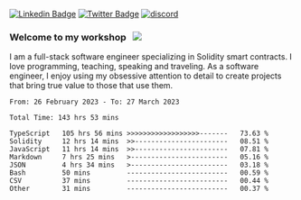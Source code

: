[![Linkedin Badge](https://img.shields.io/badge/-LinkedIn-0e76a8?style=flat-square&logo=Linkedin&logoColor=white)](https://www.linkedin.com/in/jason-schwarz-75b91482/)
[![Twitter Badge](https://img.shields.io/badge/-Twitter-00acee?style=flat-square&logo=Twitter&logoColor=white)](https://twitter.com/passandscore)
[![discord](https://img.shields.io/badge/Discord-blue?logo=discord&logoColor=white)](https://discordapp.com/users/#3518)

### Welcome to my workshop &nbsp; ![](https://visitor-badge.glitch.me/badge?page_id=passandscore.passandscore)

I am a full-stack software engineer specializing in Solidity smart contracts. I love programming, teaching, speaking and traveling. As a software engineer, I enjoy using my obsessive attention to detail to create projects that bring true value to those that use them.

<!--START_SECTION:waka-->

```text
From: 26 February 2023 - To: 27 March 2023

Total Time: 143 hrs 53 mins

TypeScript   105 hrs 56 mins >>>>>>>>>>>>>>>>>>-------   73.63 %
Solidity     12 hrs 14 mins  >>-----------------------   08.51 %
JavaScript   11 hrs 14 mins  >>-----------------------   07.81 %
Markdown     7 hrs 25 mins   >------------------------   05.16 %
JSON         4 hrs 34 mins   >------------------------   03.18 %
Bash         50 mins         -------------------------   00.59 %
CSV          37 mins         -------------------------   00.44 %
Other        31 mins         -------------------------   00.37 %
```

<!--END_SECTION:waka-->
